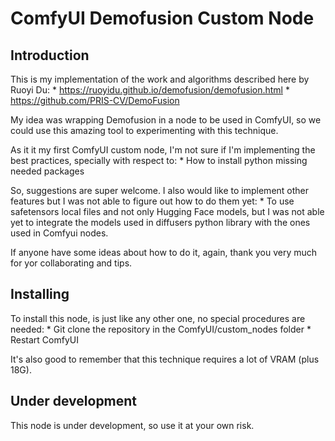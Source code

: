 # ComfyUI Demofusion Custom Node

## Introduction

This is my implementation of the work and algorithms described here by Ruoyi Du:
    * https://ruoyidu.github.io/demofusion/demofusion.html
    * https://github.com/PRIS-CV/DemoFusion

My idea was wrapping Demofusion in a node to be used in ComfyUI, so we could use this amazing tool to experimenting with this technique. 

As it it my first ComfyUI custom node, I'm not sure if I'm implementing the best practices, specially with respect to:
    * How to install python missing needed packages

So, suggestions are super welcome. I also would like to implement other features but I was not able to figure out how to do them yet: 
    * To use safetensors local files and not only Hugging Face models, but I was not able yet to integrate the models used in diffusers python library with the ones used in Comfyui nodes.

If anyone have some ideas about how to do it, again, thank you very much for yor collaborating and tips.

## Installing
To install this node, is just like any other one, no special procedures are needed:
    * Git clone the repository in the ComfyUI/custom_nodes folder
    * Restart ComfyUI

It's also good to remember that this technique requires a lot of VRAM (plus 18G). 

## Under development
This node is under development, so use it at your own risk. 
